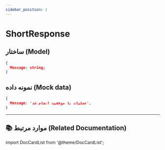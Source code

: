 ```yaml
---
sidebar_position: 2
---
```


# ShortResponse

## ساختار (Model)

```JSON title="ShortResponse"
{
  Message: string;
}
```

## نمونه داده (Mock data)

```JSON title="mockShortResponse"
{
  Message: 'عملیات با موفقیت انجام شد',
}
```

---

## 📚 موارد مرتبط (Related Documentation)

import DocCardList from '@theme/DocCardList';

<DocCardList/>
